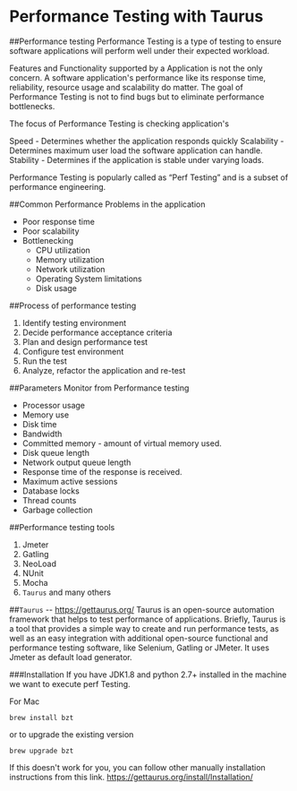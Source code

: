 # Performance Testing with Taurus

##Performance testing
Performance Testing is a type of testing to ensure software applications will perform well under their expected workload.

Features and Functionality supported by a Application is not the only concern. A software application's performance like its response time, reliability, resource usage and scalability do matter. The goal of Performance Testing is not to find bugs but to eliminate performance bottlenecks.

The focus of Performance Testing is checking application's

Speed - Determines whether the application responds quickly
Scalability - Determines maximum user load the software application can handle.
Stability - Determines if the application is stable under varying loads.

Performance Testing is popularly called as “Perf Testing” and is a subset of performance engineering.

##Common Performance Problems in the application
- Poor response time 
- Poor scalability
- Bottlenecking 
  - CPU utilization
  - Memory utilization
  - Network utilization
  - Operating System limitations
  - Disk usage
   
##Process of performance testing
1. Identify testing environment
1. Decide performance acceptance criteria
1. Plan and design performance test
1. Configure test environment
1. Run the test
1. Analyze, refactor the application and re-test

##Parameters Monitor from Performance testing

- Processor usage 
- Memory use 
- Disk time 
- Bandwidth 
- Committed memory - amount of virtual memory used.
- Disk queue length 
- Network output queue length 
- Response time of the response is received.
- Maximum active sessions 
- Database locks 
- Thread counts 
- Garbage collection 

##Performance testing tools
1. Jmeter
1. Gatling
1. NeoLoad
1. NUnit
1. Mocha
1. `Taurus` and many others

##`Taurus`
-- https://gettaurus.org/
Taurus is an open-source automation framework that helps to test performance of applications. Briefly, Taurus is a tool that provides a simple way to create and run performance tests, as well as an easy integration with additional open-source functional and performance testing software, like Selenium, Gatling or JMeter. It uses Jmeter as default load generator.

###Installation
If you have JDK1.8 and python 2.7+ installed in the machine we want to execute perf Testing. 

For Mac
``````
brew install bzt
``````
or to upgrade the existing version 
``````
brew upgrade bzt
``````
If this doesn't work for you, you can follow other manually installation instructions from this link. https://gettaurus.org/install/Installation/
